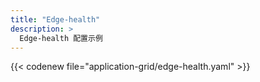 ```yaml
---
title: "Edge-health"
description: >
  Edge-health 配置示例
---
```


{{< codenew file="application-grid/edge-health.yaml" >}}

